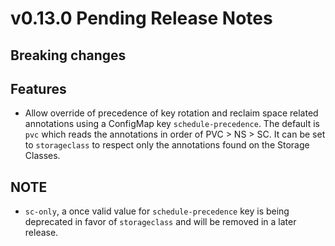 # v0.13.0 Pending Release Notes

## Breaking changes

## Features

- Allow override of precedence of key rotation and reclaim space related annotations
  using a ConfigMap key `schedule-precedence`. The default is `pvc` which reads the
  annotations in order of PVC > NS > SC. It can be set to `storageclass` to respect only
  the annotations found on the Storage Classes.

## NOTE

- `sc-only`, a once valid value for `schedule-precedence` key is being deprecated in favor of
  `storageclass` and will be removed in a later release.
